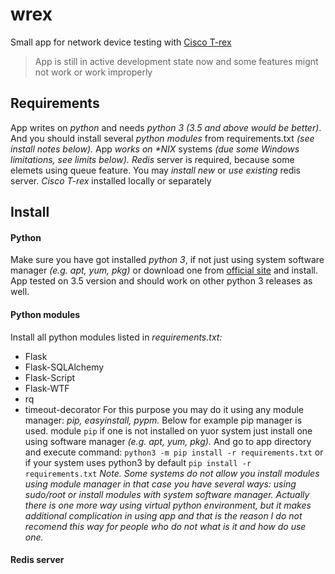 # wrex
Small app for network device testing with [Cisco T-rex](https://trex-tgn.cisco.com)
> App is still in active development state now and some features mignt not work or work improperly

## Requirements
App writes on _python_ and needs *python 3* _(3.5 and above would be better)_. And you should install several *python modules* from requirements.txt _(see install notes below)._
App _works on *NIX_ systems _(due some Windows limitations, see limits below)._
*Redis* server is required, because some elemets using queue feature. You may _install new_ or _use existing_ redis server.
*Cisco T-rex* installed locally or separately

## Install
#### Python
Make sure you have got installed _python 3_, if not just using system software manager _(e.g. apt, yum, pkg)_ or download one from [official site](https://www.python.org/downloads/) and install. App tested on 3.5 version and should work on other python 3 releases as well.

#### Python modules
Install all python modules listed in _requirements.txt:_
- Flask
- Flask-SQLAlchemy
- Flask-Script
- Flask-WTF
- rq
- timeout-decorator
For this purpose you may do it using any module manager: _pip, easyinstall, pypm._ Below for example pip manager is used. module `pip` if one is not installed on yuor system just install one using software manager _(e.g. apt, yum, pkg)._ And go to app directory and execute command:
`python3 -m pip install -r requirements.txt` or if your system uses python3 by default `pip install -r requirements.txt`
*Note.* _Some systems do not allow you install modules using module manager in that case you have several ways: using sudo/root or install modules with system software manager._
_Actually there is one more way using virtual python environment, but it makes additional complication in using app and that is the reason I do not recomend this way for people who do not what is it and how do use one._

#### Redis server

